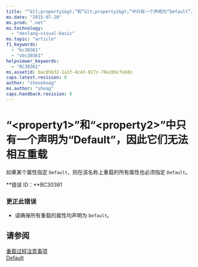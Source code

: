 ```yaml
---
title: "“&lt;property1&gt;”和“&lt;property2&gt;”中只有一个声明为“Default”，因此它们无法相互重载 | Microsoft Docs"
ms.date: "2015-07-20"
ms.prod: ".net"
ms.technology: 
  - "devlang-visual-basic"
ms.topic: "article"
f1_keywords: 
  - "bc30361"
  - "vbc30361"
helpviewer_keywords: 
  - "BC30361"
ms.assetid: bac85b32-1a1f-4c43-817c-76e209cfeb8c
caps.latest.revision: 8
author: "stevehoag"
ms.author: "shoag"
caps.handback.revision: 8
---
```

# “&lt;property1&gt;”和“&lt;property2&gt;”中只有一个声明为“Default”，因此它们无法相互重载
如果某个属性指定 `Default`，则在该名称上重载的所有属性也必须指定 `Default`。  
  
 **错误 ID：**BC30361  
  
### 更正此错误  
  
-   请确保所有重载的属性均声明为 `Default`。  
  
## 请参阅  
 [重载过程注意事项](../../visual-basic/programming-guide/language-features/procedures/considerations-in-overloading-procedures.md)   
 [Default](../../visual-basic/language-reference/modifiers/default.md)